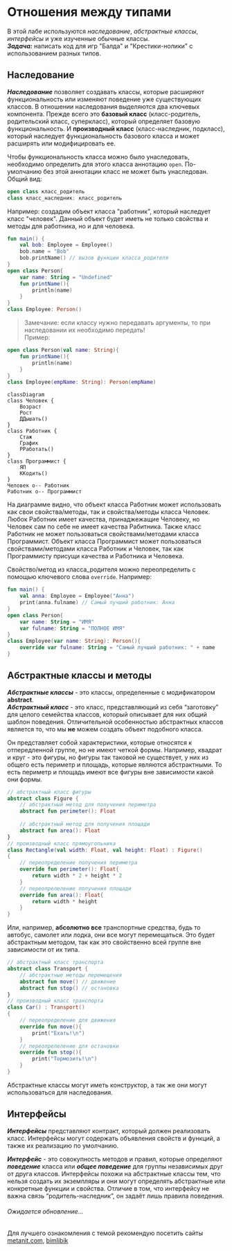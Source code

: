 # Отношения между типами
В этой лабе используются *наследование*, *абстрактные классы*, *интерфейсы* и уже изученные обычные классы.   
***Задача:*** написать код для игр "Балда" и "Крестики-нолики" с использованием разных типов.

## Наследование
***Наследование*** позволяет создавать классы, которые расширяют функциональность или изменяют поведение уже существующих классов. В отношении наследования выделяются два ключевых компонента. Прежде всего это **базовый класс** (класс-родитель, родительский класс, суперкласс), который определяет базовую функциональность. И **производный класс** (класс-наследник, подкласс), который наследует функциональность базового класса и может расширять или модифицировать ее.      

Чтобы функциональность класса можно было унаследовать, необходимо определить для этого класса аннотацию `open`. По-умолчанию без этой аннотации класс не может быть унаследован.      
Общий вид:    
```Kotlin
open class класс_родитель
class класс_наследник: класс_родитель
```

Например: создадим объект класса "работник", который наследует класс "человек". Данный объект будет иметь не только свойства и методы для работника, но и для человека.
```Kotlin
fun main() {
    val bob: Employee = Employee()
    bob.name = "Bob"
    bob.printName() // вызов функции класса_родителя
}
open class Person{
    var name: String = "Undefined"
    fun printName(){
        println(name)
    }
}
class Employee: Person()
```
> Замечание: если классу нужно передавать аргументы, то при наследовании их необходимо передать!        
> Пример:
```Kotlin
open class Person(val name: String){
    fun printName(){
        println(name)
    }
}
class Employee(empName: String): Person(empName)
```
```mermaid
classDiagram
class Человек {
    Возраст
    Рост
    ДДышать()
}
class Работник {
    Стаж
    График
    РРаботать()
}
class Программист {
    ЯП
    ККодить()
}       
Человек o-- Работник 
Работник o-- Программист
```
На диаграмме видно, что объект класса Работник может использовать как свои свойства/методы, так и свойства/методы класса Человек. Любок Работник имеет качества, принаджежащие Человеку, но Человек сам по себе не имеет качества Рабитника. Также класс Работник не может пользоваться свойствами/методами класса Программист. 
Объект класса Программист может пользоваться свойствами/методами класса Работник и Человек, так как Программисту присущи качества и Работника и Человека.     
        
Свойство/метод из класса_родителя можно переопределить с помощью ключевого слова `override`. Например:
```Kotlin
fun main() {
    val anna: Employee = Employee("Анна")
    print(anna.fulname) // Самый лучший работник: Анна
}
open class Person{
    var name: String = "ИМЯ"
    var fulname: String = "ПОЛНОЕ ИМЯ"
}
class Employee(var name: String): Person(){
    override var fulname: String = "Самый лучший работник: " + name
}
```

## Абстрактные классы и методы
***Абстрактные классы*** - это классы, определенные с модификатором **abstract**.       
***Абстрактный класс*** - это класс, представляющий из себя “заготовку” для целого семейства классов, который описывает для них общий шаблон поведения. Отличительной особенностью абстрактных классов является то, что мы **не** можем создать объект подобного класса.

Он представляет собой характеристики, которые относятся к отпередленной группе, но не имеют четкой формы. Например, квадрат и круг - это фигуры, но фигуры так таковой не существует, у них из общего есть периметр и площадь, которые являются абстрактными. То есть периметр и площадь имеют все фигуры вне зависимости какой они формы.
```Kotlin
// абстрактный класс фигуры
abstract class Figure {
    // абстрактный метод для получения периметра
    abstract fun perimeter(): Float
 
    // абстрактный метод для получения площади
    abstract fun area(): Float
}
// производный класс прямоугольника
class Rectangle(val width: Float, val height: Float) : Figure()
{
    // переопределение получения периметра
    override fun perimeter(): Float{
        return width * 2 + height * 2
    }
    // переопрелеление получения площади
    override fun area(): Float{
        return width * height
    }
}
```
Или, например, **абсолютно все** транспортные средства, будь то автобус, самолет или лодка, они все могут перемещаться. Это будет абстрактным методом, так как это свойственно всей группе вне зависимости от их типа.
```Kotlin
// абстрактный класс транспорта
abstract class Transport {
    // абстрактные методы перемещения
    abstract fun move() // движение
    abstract fun stop() // остановка
}
// производный класс транспорта
class Car() : Transport()
{
    // переопределение для движения
    override fun move(){
        print("Ехать!\n")
    }
    // переопрелеление для остановки
    override fun stop(){
        print("Тормозить!\n")
    }
}
```
Абстрактные классы могут иметь конструктор, а так же они могут использоваться для наследования.  


## Интерфейсы
***Интерфейсы*** представляют контракт, который должен реализовать класс. Интерфейсы могут содержать объявления свойств и функций, а также их реализацию по умолчанию.

***Интерфейс*** - это совокупность методов и правил, которые определяют ***поведение*** класса или ***общее поведение*** для группы независимых друг от друга классов. Интерфейсы похожи на абстрактные классы тем, что нельзя создать их экземпляры и они могут определять абстрактные или конкретные функции и свойства. Отличие в том, что интерфейсу не важна связь “родитель-наследник”, он задаёт лишь правила поведения.


###### Ожидается обновление... 

Для лучшего ознакомления с темой рекомендую посетить сайты [metanit.com](https://metanit.com/kotlin/tutorial/), [bimlibik](https://bimlibik.github.io/posts/kotlin-abstract-classes-and-interfaces/)
